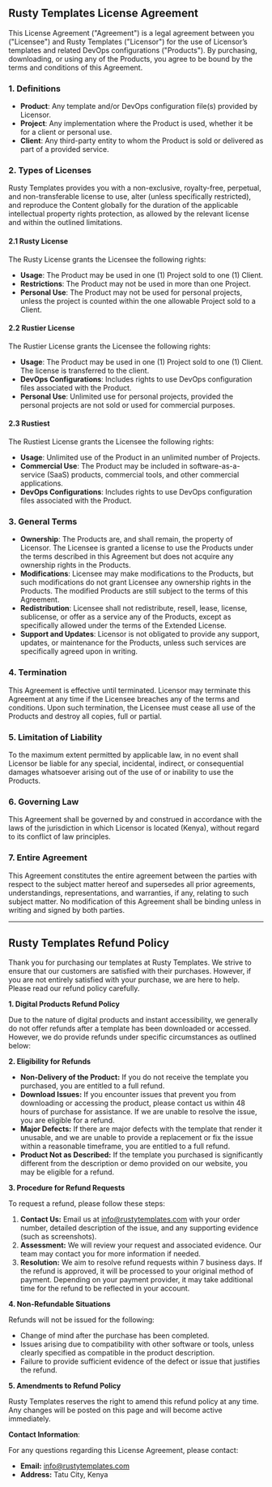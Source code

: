 ## Rusty Templates License Agreement

This License Agreement ("Agreement") is a legal agreement between you ("Licensee") and Rusty Templates ("Licensor") for the use of Licensor’s templates and related DevOps configurations ("Products"). By purchasing, downloading, or using any of the Products, you agree to be bound by the terms and conditions of this Agreement.

### 1. Definitions

- **Product**: Any template and/or DevOps configuration file(s) provided by Licensor.
- **Project**: Any implementation where the Product is used, whether it be for a client or personal use.
- **Client**: Any third-party entity to whom the Product is sold or delivered as part of a provided service.

### 2. Types of Licenses

Rusty Templates provides you with a non-exclusive, royalty-free, perpetual, and non-transferable license to use, alter (unless specifically restricted), and reproduce the Content globally for the duration of the applicable intellectual property rights protection, as allowed by the relevant license and within the outlined limitations.

#### 2.1 Rusty License

The Rusty License grants the Licensee the following rights:

- **Usage**: The Product may be used in one (1) Project sold to one (1) Client.
- **Restrictions**: The Product may not be used in more than one Project.
- **Personal Use**: The Product may not be used for personal projects, unless the project is counted within the one allowable Project sold to a Client.

#### 2.2 Rustier License

The Rustier License grants the Licensee the following rights:

- **Usage**: The Product may be used in one (1) Project sold to one (1) Client. The license is transferred to the client.
- **DevOps Configurations**: Includes rights to use DevOps configuration files associated with the Product.
- **Personal Use**: Unlimited use for personal projects, provided the personal projects are not sold or used for commercial purposes.

#### 2.3 Rustiest

The Rustiest License grants the Licensee the following rights:

- **Usage**: Unlimited use of the Product in an unlimited number of Projects.
- **Commercial Use**: The Product may be included in software-as-a-service (SaaS) products, commercial tools, and other commercial applications.
- **DevOps Configurations**: Includes rights to use DevOps configuration files associated with the Product.

### 3. General Terms

- **Ownership**: The Products are, and shall remain, the property of Licensor. The Licensee is granted a license to use the Products under the terms described in this Agreement but does not acquire any ownership rights in the Products.
- **Modifications**: Licensee may make modifications to the Products, but such modifications do not grant Licensee any ownership rights in the Products. The modified Products are still subject to the terms of this Agreement.
- **Redistribution**: Licensee shall not redistribute, resell, lease, license, sublicense, or offer as a service any of the Products, except as specifically allowed under the terms of the Extended License.
- **Support and Updates**: Licensor is not obligated to provide any support, updates, or maintenance for the Products, unless such services are specifically agreed upon in writing.

### 4. Termination

This Agreement is effective until terminated. Licensor may terminate this Agreement at any time if the Licensee breaches any of the terms and conditions. Upon such termination, the Licensee must cease all use of the Products and destroy all copies, full or partial.

### 5. Limitation of Liability

To the maximum extent permitted by applicable law, in no event shall Licensor be liable for any special, incidental, indirect, or consequential damages whatsoever arising out of the use of or inability to use the Products.

### 6. Governing Law

This Agreement shall be governed by and construed in accordance with the laws of the jurisdiction in which Licensor is located (Kenya), without regard to its conflict of law principles.

### 7. Entire Agreement

This Agreement constitutes the entire agreement between the parties with respect to the subject matter hereof and supersedes all prior agreements, understandings, representations, and warranties, if any, relating to such subject matter. No modification of this Agreement shall be binding unless in writing and signed by both parties.

---

## Rusty Templates Refund Policy

Thank you for purchasing our templates at Rusty Templates. We strive to ensure that our customers are satisfied with their purchases. However, if you are not entirely satisfied with your purchase, we are here to help. Please read our refund policy carefully.

**1. Digital Products Refund Policy**

Due to the nature of digital products and instant accessibility, we generally do not offer refunds after a template has been downloaded or accessed. However, we do provide refunds under specific circumstances as outlined below:

**2. Eligibility for Refunds**

- **Non-Delivery of the Product:** If you do not receive the template you purchased, you are entitled to a full refund.
- **Download Issues:** If you encounter issues that prevent you from downloading or accessing the product, please contact us within 48 hours of purchase for assistance. If we are unable to resolve the issue, you are eligible for a refund.
- **Major Defects:** If there are major defects with the template that render it unusable, and we are unable to provide a replacement or fix the issue within a reasonable timeframe, you are entitled to a full refund.
- **Product Not as Described:** If the template you purchased is significantly different from the description or demo provided on our website, you may be eligible for a refund.

**3. Procedure for Refund Requests**

To request a refund, please follow these steps:

1. **Contact Us:** Email us at [info@rustytemplates.com](mailto:info@rustytemplates.com) with your order number, detailed description of the issue, and any supporting evidence (such as screenshots).
2. **Assessment:** We will review your request and associated evidence. Our team may contact you for more information if needed.
3. **Resolution:** We aim to resolve refund requests within 7 business days. If the refund is approved, it will be processed to your original method of payment. Depending on your payment provider, it may take additional time for the refund to be reflected in your account.

**4. Non-Refundable Situations**

Refunds will not be issued for the following:

- Change of mind after the purchase has been completed.
- Issues arising due to compatibility with other software or tools, unless clearly specified as compatible in the product description.
- Failure to provide sufficient evidence of the defect or issue that justifies the refund.

**5. Amendments to Refund Policy**

Rusty Templates reserves the right to amend this refund policy at any time. Any changes will be posted on this page and will become active immediately.

**Contact Information**:

For any questions regarding this License Agreement, please contact:

- **Email:** [info@rustytemplates.com](mailto:info@rustytemplates.com)
- **Address:** Tatu City, Kenya
